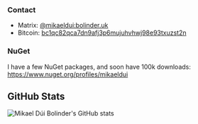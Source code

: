 ### Contact
- Matrix: [@mikaeldui:bolinder.uk](https://matrix.to/#/@mikaeldui:bolinder.uk)
- Bitcoin: [bc1qc82qca7dn9afj3p6mujuhvhwj98e93txuzst2n](bitcoin:bc1qc82qca7dn9afj3p6mujuhvhwj98e93txuzst2n)

### NuGet
I have a few NuGet packages, and soon have 100k downloads: https://www.nuget.org/profiles/mikaeldui

## GitHub Stats

![Mikael Dúi Bolinder's GitHub stats](https://github-readme-stats.vercel.app/api?username=mikaeldui&count_private=true&show_icons=true&theme=github_dark)
